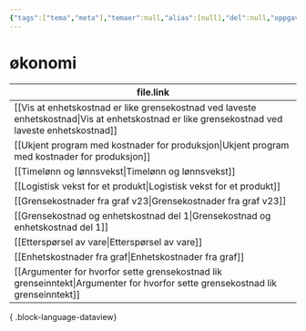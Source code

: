 ```yaml
---
{"tags":["tema","meta"],"temaer":null,"alias":[null],"del":null,"oppgave":null,"fag":null,"eksamen":null,"dg-publish":true,"title":"økonomi","date":"2023-06-01","modified":"2023-06-01","permalink":"/temaer/okonomi/","dgPassFrontmatter":true}
---
```



# økonomi
| file.link                                                                                                                                         |
| ------------------------------------------------------------------------------------------------------------------------------------------------- |
| [[Vis at enhetskostnad er like grensekostnad ved laveste enhetskostnad\|Vis at enhetskostnad er like grensekostnad ved laveste enhetskostnad]] |
| [[Ukjent program med kostnader for produksjon\|Ukjent program med kostnader for produksjon]]                                                   |
| [[Timelønn og lønnsvekst\|Timelønn og lønnsvekst]]                                                                                             |
| [[Logistisk vekst for et produkt\|Logistisk vekst for et produkt]]                                                                             |
| [[Grensekostnader fra graf v23\|Grensekostnader fra graf v23]]                                                                                 |
| [[Grensekostnad og enhetskostnad del 1\|Grensekostnad og enhetskostnad del 1]]                                                                 |
| [[Etterspørsel av vare\|Etterspørsel av vare]]                                                                                                 |
| [[Enhetskostnader fra graf\|Enhetskostnader fra graf]]                                                                                         |
| [[Argumenter for hvorfor sette grensekostnad lik grenseinntekt\|Argumenter for hvorfor sette grensekostnad lik grenseinntekt]]                 |

{ .block-language-dataview}
